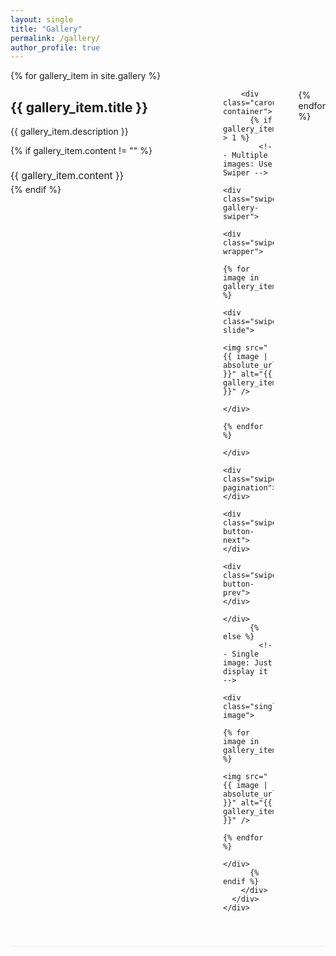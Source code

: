 ```yaml
---
layout: single
title: "Gallery"
permalink: /gallery/
author_profile: true
---
```


<!-- Swiper CSS -->
<link rel="stylesheet" href="https://cdn.jsdelivr.net/npm/swiper@11/swiper-bundle.min.css" />

<div class="photo-gallery">
  {% for gallery_item in site.gallery %}
    <div class="gallery-section {% cycle 'left', 'right' %}">
      <div class="gallery-content">
        <div class="gallery-info">
          <h2>{{ gallery_item.title }}</h2>
          <p>{{ gallery_item.description }}</p>
          {% if gallery_item.content != "" %}
            <div class="gallery-text">
              {{ gallery_item.content }}
            </div>
          {% endif %}
        </div>
        
        <div class="carousel-container">
          {% if gallery_item.images.size > 1 %}
            <!-- Multiple images: Use Swiper -->
            <div class="swiper gallery-swiper">
              <div class="swiper-wrapper">
                {% for image in gallery_item.images %}
                  <div class="swiper-slide">
                    <img src="{{ image | absolute_url }}" alt="{{ gallery_item.title }}" />
                  </div>
                {% endfor %}
              </div>
              <div class="swiper-pagination"></div>
              <div class="swiper-button-next"></div>
              <div class="swiper-button-prev"></div>
            </div>
          {% else %}
            <!-- Single image: Just display it -->
            <div class="single-image">
              {% for image in gallery_item.images %}
                <img src="{{ image | absolute_url }}" alt="{{ gallery_item.title }}" />
              {% endfor %}
            </div>
          {% endif %}
        </div>
      </div>
    </div>
  {% endfor %}
</div>

<style>
.carousel-container {
  flex: 1;
  max-width: 500px;
  position: relative;
}

.gallery-swiper {
  width: 100%;
  height: 300px;
  border-radius: 10px;
  box-shadow: 0 4px 8px rgba(0,0,0,0.1);
  overflow: hidden;
  background: #fff;
}

.swiper-slide {
  display: flex;
  align-items: center;
  justify-content: center;
  background: #f8f8f8;
}

.swiper-slide img {
  width: 100%;
  height: 100%;
  object-fit: cover;
}

/* Single image styling */
.single-image {
  background: #fff;
  border-radius: 10px;
  box-shadow: 0 4px 8px rgba(0,0,0,0.1);
  display: flex;
  align-items: center;
  justify-content: center;
  overflow: hidden;
}

.single-image img {
  width: 100%;
  height: 300px;
  object-fit: cover;
}

.gallery-section {
  margin-bottom: 60px;
  border-bottom: 1px solid #eee;
  padding-bottom: 40px;
}

.gallery-content {
  display: flex;
  align-items: flex-start;
  gap: 40px;
}

.gallery-info {
  flex: 1;
  min-width: 300px;
}

.gallery-section.left .gallery-content {
  flex-direction: row;
}

.gallery-section.right .gallery-content {
  flex-direction: row-reverse;
}

.gallery-text {
  margin-top: 20px;
  font-size: 1.1em;
  line-height: 1.6;
}

/* Swiper custom styling */
.swiper-pagination {
  bottom: 10px !important;
}

.swiper-pagination-bullet {
  background: rgba(255, 255, 255, 0.8);
  width: 12px;
  height: 12px;
  margin: 0 5px !important;
  opacity: 0.8;
}

.swiper-pagination-bullet-active {
  background: #fff;
  opacity: 1;
}

.swiper-button-next,
.swiper-button-prev {
  background: rgba(0, 0, 0, 0.5);
  width: 40px !important;
  height: 40px !important;
  border-radius: 50%;
  color: white !important;
  margin-top: -20px !important;
}

.swiper-button-next:hover,
.swiper-button-prev:hover {
  background: rgba(0, 0, 0, 0.8);
}

.swiper-button-next::after,
.swiper-button-prev::after {
  font-size: 16px !important;
  font-weight: bold;
}

.swiper-button-next {
  right: 10px !important;
}

.swiper-button-prev {
  left: 10px !important;
}

/* Responsive design */
@media (max-width: 768px) {
  .gallery-content {
    flex-direction: column !important;
  }
  
  .gallery-info {
    min-width: auto;
  }
  
  .carousel-container {
    max-width: 100%;
  }
  
  .gallery-swiper {
    height: 250px;
  }
  
  .single-image img {
    height: 250px;
  }
  
  .swiper-button-next,
  .swiper-button-prev {
    width: 35px !important;
    height: 35px !important;
    margin-top: -17.5px !important;
  }
  
  .swiper-button-next::after,
  .swiper-button-prev::after {
    font-size: 14px !important;
  }
  
  .swiper-pagination-bullet {
    width: 14px;
    height: 14px;
    margin: 0 8px !important;
  }
}

@media (max-width: 480px) {
  .gallery-swiper {
    height: 200px;
  }
  
  .single-image img {
    height: 200px;
  }
  
  .gallery-content {
    gap: 20px;
  }
  
  .gallery-section {
    margin-bottom: 40px;
  }
  
  .swiper-button-next,
  .swiper-button-prev {
    width: 30px !important;
    height: 30px !important;
    margin-top: -15px !important;
  }
  
  .swiper-button-next::after,
  .swiper-button-prev::after {
    font-size: 12px !important;
  }
}
</style>

<!-- Swiper JS -->
<script src="https://cdn.jsdelivr.net/npm/swiper@11/swiper-bundle.min.js"></script>

<script>
document.addEventListener('DOMContentLoaded', function() {
  // Initialize all Swiper instances
  const swipers = document.querySelectorAll('.gallery-swiper');
  
  swipers.forEach(function(swiperEl) {
    const swiper = new Swiper(swiperEl, {
      slidesPerView: 1,
      spaceBetween: 0,
      loop: true,
      speed: 400,
      
      // Autoplay configuration
      autoplay: {
        delay: 2000,
        disableOnInteraction: false,
        pauseOnMouseEnter: true,
      },
      
      // Pagination
      pagination: {
        el: swiperEl.querySelector('.swiper-pagination'),
        clickable: true,
      },
      
      // Navigation arrows
      navigation: {
        nextEl: swiperEl.querySelector('.swiper-button-next'),
        prevEl: swiperEl.querySelector('.swiper-button-prev'),
      },
      
      // Touch settings for better mobile experience
      touchRatio: 1,
      touchAngle: 45,
      simulateTouch: true,
      allowTouchMove: true,
      
      // Enable keyboard control
      keyboard: {
        enabled: true,
      },
      
      // Mouse wheel control
      mousewheel: false,
    });
    
    // Stop autoplay initially
    swiper.autoplay.stop();
    
    // Add hover autoplay for non-touch devices only
    if (!('ontouchstart' in window)) {
      swiperEl.addEventListener('mouseenter', function() {
        swiper.autoplay.start();
      });
      
      swiperEl.addEventListener('mouseleave', function() {
        swiper.autoplay.stop();
      });
    }
  });
});
</script>